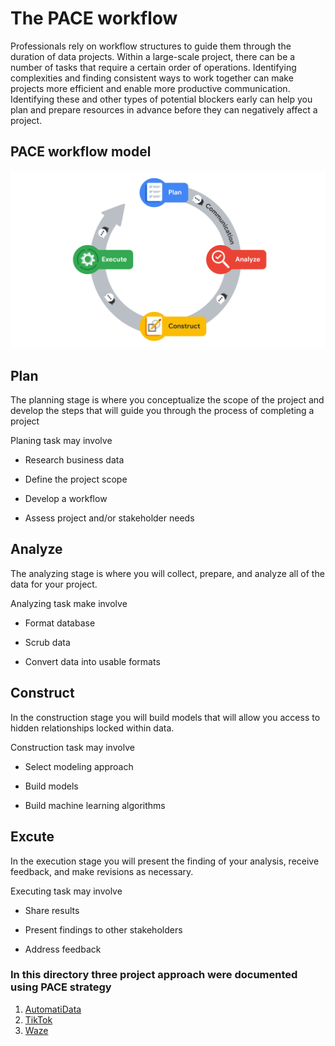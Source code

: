 # The PACE workflow

Professionals rely on workflow structures to guide them through the duration of data projects. Within a large-scale project, there can be a number of tasks that require a certain order of operations. Identifying complexities and finding consistent ways to work together can make projects more efficient and enable more productive communication. Identifying these and other types of potential blockers early can help you plan and prepare resources in advance before they can negatively affect a project.

## PACE workflow model

![workflow](paceworkflow.png)

## Plan

The planning stage is where you conceptualize the scope of the project and develop the steps that will guide you through the process of completing a project

Planing task may involve

- Research business data

- Define the project scope

- Develop a workflow

- Assess project and/or stakeholder needs

## Analyze

The analyzing stage is where you will collect, prepare, and analyze all of the data for your project.

Analyzing task make involve

- Format database

- Scrub data

- Convert data into usable formats

## Construct

In the construction stage you will build models that will allow you access to hidden relationships locked within data.

Construction task may involve

- Select modeling approach

- Build models

- Build machine learning algorithms

## Excute

In the execution stage you will present the finding of your analysis, receive feedback, and make revisions as necessary.

Executing task may involve

- Share results

- Present findings to other stakeholders

- Address feedback

### In this directory three project approach were documented using PACE strategy

1. [AutomatiData](./AutomatiData/)
2. [TikTok](./TikTok/)
3. [Waze](./waze/)
